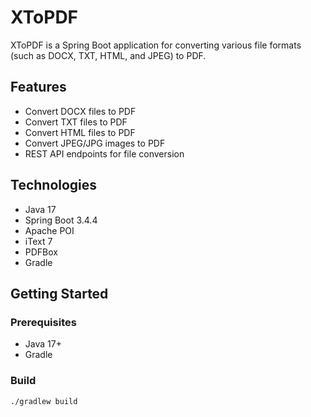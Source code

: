 # XToPDF

XToPDF is a Spring Boot application for converting various file formats (such as DOCX, TXT, HTML, and JPEG) to PDF.

## Features

- Convert DOCX files to PDF
- Convert TXT files to PDF
- Convert HTML files to PDF
- Convert JPEG/JPG images to PDF
- REST API endpoints for file conversion

## Technologies

- Java 17
- Spring Boot 3.4.4
- Apache POI
- iText 7
- PDFBox
- Gradle

## Getting Started

### Prerequisites

- Java 17+
- Gradle

### Build

```sh
./gradlew build
